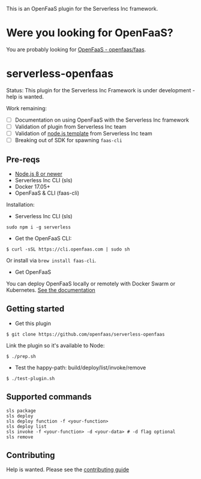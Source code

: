 This is an OpenFaaS plugin for the Serverless Inc framework.

# Were you looking for OpenFaaS?

You are probably looking for [OpenFaaS - openfaas/faas](https://github.com/openfaas/faas).

# serverless-openfaas

Status: This plugin for the Serverless Inc Framework is under development - help is wanted.

Work remaining:

* [ ] Documentation on using OpenFaaS with the Serverless Inc framework
* [ ] Validation of plugin from Serverless Inc team
* [ ] Validation of [node.js template](https://github.com/openfaas/serverless-openfaas-nodejs) from Serverless Inc team
* [ ] Breaking out of SDK for spawning `faas-cli`

## Pre-reqs

* [Node.js 8 or newer](https://nodejs.org/en/download/)
* Serverless Inc CLI (sls)
* Docker 17.05+
* OpenFaaS & CLI (faas-cli)

Installation:

* Serverless Inc CLI (sls)

```
sudo npm i -g serverless
```

* Get the OpenFaaS CLI:

```
$ curl -sSL https://cli.openfaas.com | sudo sh
```

Or install via `brew install faas-cli`.

* Get OpenFaaS

You can deploy OpenFaaS locally or remotely with Docker Swarm or Kubernetes. [See the documentation](https://docs.openfaas.com/)

## Getting started

* Get this plugin

```
$ git clone https://github.com/openfaas/serverless-openfaas
```

Link the plugin so it's available to Node:

```
$ ./prep.sh
```

* Test the happy-path: build/deploy/list/invoke/remove

```
$ ./test-plugin.sh
```

## Supported commands

```
sls package
sls deploy
sls deploy function -f <your-function>
sls deploy list
sls invoke -f <your-function> -d <your-data> # -d flag optional
sls remove
```

## Contributing

Help is wanted. Please see the [contributing guide](./CONTRIBUTING.md)
